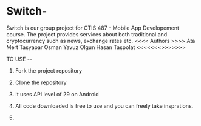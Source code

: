 # Switch-
Switch is our group project for CTIS 487 - Mobile App Developement course. The project provides services about both traditional and cryptocurrency such as news, exchange rates etc.
<<<< Authors >>>>
Ata Mert Taşyapar
Osman Yavuz Olgun
Hasan Taşpolat
 <<<<<<<>>>>>>>
 
 TO USE -- 
 1. Fork the project repository
 2. Clone the repository 
 3. It uses API level of 29 on Android 
 4. All code downloaded is free to use and you can freely take insprations.


2021.
